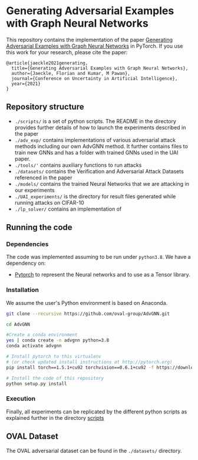 # Generating Adversarial Examples with Graph Neural Networks

This repository contains the implementation of the paper [Generating Adversarial Examples with Graph Neural Networks](https://arxiv.org/pdf/2105.14644.pdf) in PyTorch. If you use this work for your research, please cite the paper:

```
@article{jaeckle2021generating,
  title={Generating Adversarial Examples with Graph Neural Networks},
  author={Jaeckle, Florian and Kumar, M Pawan},
  journal={Conference on Uncertainty in Artificial Intelligence},
  year={2021}
}
```

## Repository structure

* `./scripts/` is a set of python scripts. The README in the directory provides further details of how to launch the experiments described in the paper
*  `./adv_exp/` contains implementations of various adversarial attack methods including our own AdvGNN method. It further contains files to train new GNNs and has a folder with trained GNNs used in the UAI paper.
* `./tools/'` contains auxiliary functions to run attacks
* `./datasets/` contains the Verification and Adversarial Attack Datasets referenced in the paper
* `./models/` contains the trained Neural Networks that we are attacking in our experiments
* `./UAI_experiments/` is the directory for result files generated while running attacks on CIFAR-10
* `./lp_solver/` contains an implementation of 

  
## Running the code
### Dependencies
The code was implemented assuming to be run under `python3.8`.
We have a dependency on:
* [Pytorch](http://pytorch.org/) to represent the Neural networks and to use as
  a Tensor library. 

  
### Installation
We assume the user's Python environment is based on Anaconda.

```bash
git clone --recursive https://github.com/oval-group/AdvGNN.git

cd AdvGNN

#Create a conda environment
yes | conda create -n advgnn python=3.8
conda activate advgnn

# Install pytorch to this virtualenv
# (or check updated install instructions at http://pytorch.org)
pip install torch==1.5.1+cu92 torchvision==0.6.1+cu92 -f https://download.pytorch.org/whl/torch_stable.html

# Install the code of this repository
python setup.py install
```

### Execution
Finally, all experiments can be replicated by the different python scripts as explained further in the directory [scripts](scripts)

## OVAL Dataset
The OVAL adversarial dataset can be found in the `./datasets/` directory.